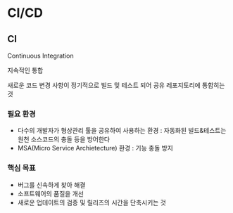 # CI/CD

## CI

Continuous Integration 

지속적인 통합

새로운 코드 변경 사항이 정기적으로 빌드 및 테스트 되어 공유 레포지토리에 통합히는 것

### 필요 환경

- 다수의 개발자가 형상관리 툴을 공유하여 사용하는 환경 : 자동화된 빌드&테스트는 원천 소스코드의 충돌 등을 방어한다
- MSA(Micro Service Archietecture) 환경 : 기능 충돌 방지

### 핵심 목표

- 버그를 신속하게 찾아 해결
- 소프트웨어의 품질을 개선
- 새로운 업데이트의 검증 및 릴리즈의 시간을 단축시키는 것
